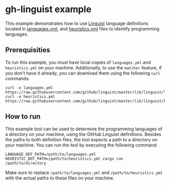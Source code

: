 # gh-linguist example

This example demonstrates how to use [Linguist](https://github.com/github/linguist) language 
definitions located in [languages.yml](https://github.com/github/linguist/blob/master/lib/linguist/languages.yml), 
and [heuristics.yml](https://github.com/github/linguist/blob/master/lib/linguist/heuristics.yml)
files to identify programming languages.


## Prerequisities

To run this example, you must have local copies of `languages.yml` and `heuristics.yml` on your
machine. Additionally, to use the `matcher` feature, if you don't have it already, you can download
them using the following `curl` commands:

```
curl -o languages.yml https://raw.githubusercontent.com/github/linguist/master/lib/linguist/languages.yml
curl -o heuristics.yml https://raw.githubusercontent.com/github/linguist/master/lib/linguist/heuristics.yml
```

## How to run

This example tool can be used to determine the programming languages of a directory on your machine,
using the GitHub Linguist definitions. Besides the paths to both definition files, the tool expects
a path to a directory on your machine. You can run the tool by executing the following command:

```
LANGUAGE_DEF_PATH=/path/to/languages.yml HEURISTIC_DEF_PATH=/path/to/heuristics.yml cargo run /path/to/directory
```

Make sure to replace `/path/to/languages.yml` and `/path/to/heuristics.yml` with the actual paths to
these files on your machine.
